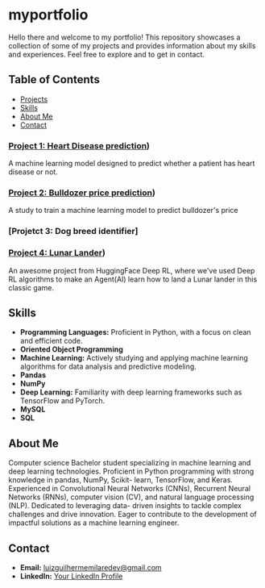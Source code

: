 # myportfolio
Hello there and welcome to my portfolio!
This repository showcases a collection of some of my projects and provides information about my skills and experiences. Feel free to explore and to get in contact.

## Table of Contents

- [Projects](#projects)
- [Skills](#skills)
- [About Me](#about-me)
- [Contact](#contact)

### [Project 1: Heart Disease prediction](https://github.com/luizguilhermedev/myportfolio/tree/main/h-disease-project))
A machine learning model designed to predict whether a patient has heart disease or not.

### [Project 2: Bulldozer price prediction](https://github.com/luizguilhermedev/myportfolio/tree/main/price-prediction-project))
A study to train a machine learning model to predict bulldozer's price

### [Projetct 3: Dog breed identifier]

### [Project 4: Lunar Lander](https://github.com/luizguilhermedev/myportfolio/tree/main/lunar-lander))
An awesome project from HuggingFace Deep RL, where we've used Deep RL algorithms to make an Agent(AI) learn how to land a Lunar lander in this classic game.

## Skills

- **Programming Languages:** Proficient in Python, with a focus on clean and efficient code.
- **Oriented Object Programming**
- **Machine Learning:** Actively studying and applying machine learning algorithms for data analysis and  predictive                           modeling.
- **Pandas**
- **NumPy**
- **Deep Learning:** Familiarity with deep learning frameworks such as TensorFlow and PyTorch.
- **MySQL**
- **SQL**

## About Me

Computer science Bachelor student
specializing in machine learning and
deep learning technologies. Proficient
in Python programming with strong
knowledge in pandas, NumPy, Scikit-
learn, TensorFlow, and Keras.
Experienced in Convolutional Neural
Networks (CNNs), Recurrent Neural
Networks (RNNs), computer vision
(CV), and natural language processing
(NLP). Dedicated to leveraging data-
driven insights to tackle complex
challenges and drive innovation. Eager
to contribute to the development of
impactful solutions as a machine
learning engineer.

## Contact

- **Email:** luizguilhermemilaredev@gmail.com
- **LinkedIn:** [Your LinkedIn Profile](www.linkedin.com/in/luiz-guilherme-milaré-herculiani-gomes-391a571ab)
